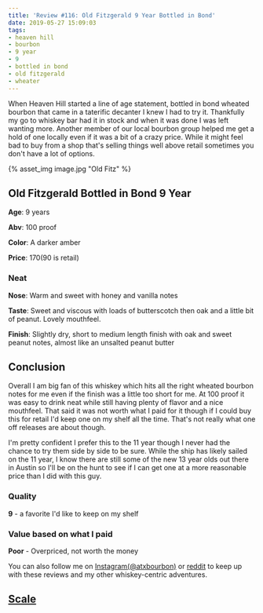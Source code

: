 ```yaml
---
title: 'Review #116: Old Fitzgerald 9 Year Bottled in Bond'
date: 2019-05-27 15:09:03
tags:
- heaven hill
- bourbon
- 9 year
- 9
- bottled in bond
- old fitzgerald
- wheater
---
```


When Heaven Hill started a line of age statement, bottled in bond wheated bourbon that came in a taterific decanter I knew I had to try it. Thankfully my go to whiskey bar had it in stock and when it was done I was left wanting more. Another member of our local bourbon group helped me get a hold of one locally even if it was a bit of a crazy price. While it might feel bad to buy from a shop that's selling things well above retail sometimes you don't have a lot of options.

{% asset_img image.jpg "Old Fitz" %}

## Old Fitzgerald Bottled in Bond 9 Year 
**Age**: 9 years

**Abv**: 100 proof

**Color**: A darker amber 

**Price**: $170 ($90 is retail)

### Neat
**Nose**: Warm and sweet with honey and vanilla notes

**Taste**: Sweet and viscous with loads of butterscotch then oak and a little bit of peanut. Lovely mouthfeel.

**Finish**: Slightly dry, short to medium length finish with oak and sweet peanut notes, almost like an unsalted peanut butter

## Conclusion
Overall I am big fan of this whiskey which hits all the right wheated bourbon notes for me even if the finish was a little too short for me. At 100 proof it was easy to drink neat while still having plenty of flavor and a nice mouthfeel. That said it was not worth what I paid for it though if I could buy this for retail I'd keep one on my shelf all the time. That's not really what one off releases are about though.

I'm pretty confident I prefer this to the 11 year though I never had the chance to try them side by side to be sure. While the ship has likely sailed on the 11 year, I know there are still some of the new 13 year olds out there in Austin so I'll be on the hunt to see if I can get one at a more reasonable price than I did with this guy.


### Quality
**9** - a favorite I'd like to keep on my shelf

### Value based on what I paid
**Poor** - Overpriced, not worth the money

You can also follow me on [Instagram(@atxbourbon)](https://www.instagram.com/atxbourbon/) or [reddit](https://www.reddit.com/r/scottmotorraddrinks/) to keep up with these reviews and my other whiskey-centric adventures.

## [Scale](http://atxbourbon.com/Scale/)